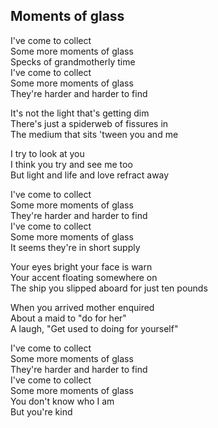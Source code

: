 ## Moments of glass

I've come to collect  
Some more moments of glass  
Specks of grandmotherly time  
I've come to collect  
Some more moments of glass  
They're harder and harder to find  

It's not the light that's getting dim  
There's just a spiderweb of fissures in  
The medium that sits 'tween you and me  

I try to look at you  
I think you try and see me too  
But light and life and love refract away  

I've come to collect  
Some more moments of glass  
They're harder and harder to find  
I've come to collect  
Some more moments of glass  
It seems they're in short supply  

Your eyes bright your face is warn  
Your accent floating somewhere on  
The ship you slipped aboard for just ten pounds  

When you arrived mother enquired  
About a maid to "do for her"  
A laugh, "Get used to doing for yourself"  

I've come to collect  
Some more moments of glass  
They're harder and harder to find  
I've come to collect  
Some more moments of glass  
You don't know who I am  
But you're kind  
